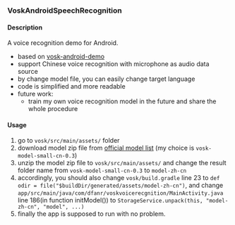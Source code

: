 ### VoskAndroidSpeechRecognition

#### Description
A voice recognition demo for Android.
- based on [vosk-android-demo](https://github.com/alphacep/vosk-android-demo)
- support Chinese voice recognition with microphone as audio data source
- by change model file, you can easily change target language
- code is simplified and more readable
- future work:
  - train my own voice recognition model in the future and share the whole procedure

#### Usage
1. go to `vosk/src/main/assets/` folder
2. download model zip file from [official model list](https://alphacephei.com/vosk/models) (my choice is `vosk-model-small-cn-0.3`)
3. unzip the model zip file to `vosk/src/main/assets/` and change the result folder name from `vosk-model-small-cn-0.3` to `model-zh-cn`
4. accordingly, you should also change `vosk/build.gradle` line 23 to `def odir = file("$buildDir/generated/assets/model-zh-cn")`, and change `app/src/main/java/com/dfanr/voskvoicerecgnition/MainActivity.java` line 186(in function initModel()) to `StorageService.unpack(this, "model-zh-cn", "model", ...)`
5. finally the app is supposed to run with no problem.
